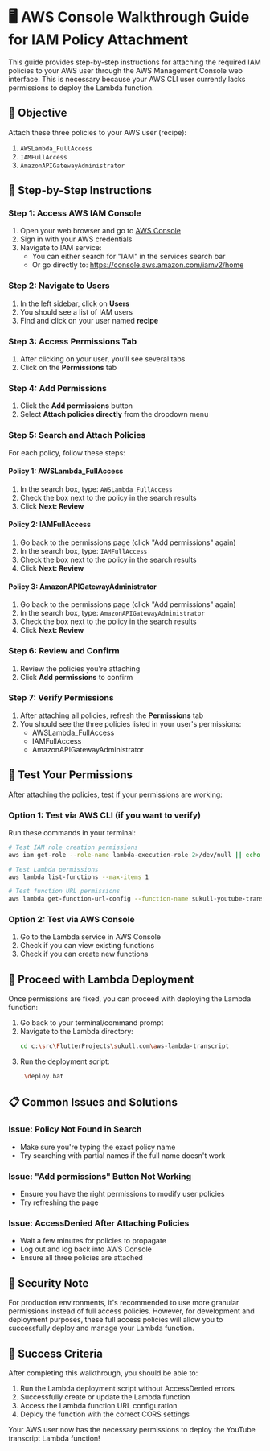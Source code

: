 # 🖥️ AWS Console Walkthrough Guide for IAM Policy Attachment

This guide provides step-by-step instructions for attaching the required IAM policies to your AWS user through the AWS Management Console web interface. This is necessary because your AWS CLI user currently lacks permissions to deploy the Lambda function.

## 🎯 Objective
Attach these three policies to your AWS user (recipe):
1. `AWSLambda_FullAccess`
2. `IAMFullAccess`
3. `AmazonAPIGatewayAdministrator`

## 📝 Step-by-Step Instructions

### Step 1: Access AWS IAM Console
1. Open your web browser and go to [AWS Console](https://aws.amazon.com/console/)
2. Sign in with your AWS credentials
3. Navigate to IAM service:
   - You can either search for "IAM" in the services search bar
   - Or go directly to: https://console.aws.amazon.com/iamv2/home

### Step 2: Navigate to Users
1. In the left sidebar, click on **Users**
2. You should see a list of IAM users
3. Find and click on your user named **recipe**

### Step 3: Access Permissions Tab
1. After clicking on your user, you'll see several tabs
2. Click on the **Permissions** tab

### Step 4: Add Permissions
1. Click the **Add permissions** button
2. Select **Attach policies directly** from the dropdown menu

### Step 5: Search and Attach Policies
For each policy, follow these steps:

#### Policy 1: AWSLambda_FullAccess
1. In the search box, type: `AWSLambda_FullAccess`
2. Check the box next to the policy in the search results
3. Click **Next: Review**

#### Policy 2: IAMFullAccess
1. Go back to the permissions page (click "Add permissions" again)
2. In the search box, type: `IAMFullAccess`
3. Check the box next to the policy in the search results
4. Click **Next: Review**

#### Policy 3: AmazonAPIGatewayAdministrator
1. Go back to the permissions page (click "Add permissions" again)
2. In the search box, type: `AmazonAPIGatewayAdministrator`
3. Check the box next to the policy in the search results
4. Click **Next: Review**

### Step 6: Review and Confirm
1. Review the policies you're attaching
2. Click **Add permissions** to confirm

### Step 7: Verify Permissions
1. After attaching all policies, refresh the **Permissions** tab
2. You should see the three policies listed in your user's permissions:
   - AWSLambda_FullAccess
   - IAMFullAccess
   - AmazonAPIGatewayAdministrator

## 🧪 Test Your Permissions

After attaching the policies, test if your permissions are working:

### Option 1: Test via AWS CLI (if you want to verify)
Run these commands in your terminal:
```bash
# Test IAM role creation permissions
aws iam get-role --role-name lambda-execution-role 2>/dev/null || echo "Role doesn't exist yet, but that's OK"

# Test Lambda permissions
aws lambda list-functions --max-items 1

# Test function URL permissions
aws lambda get-function-url-config --function-name sukull-youtube-transcript 2>/dev/null || echo "Function URL doesn't exist yet, but that's OK"
```

### Option 2: Test via AWS Console
1. Go to the Lambda service in AWS Console
2. Check if you can view existing functions
3. Check if you can create new functions

## 🚀 Proceed with Lambda Deployment

Once permissions are fixed, you can proceed with deploying the Lambda function:

1. Go back to your terminal/command prompt
2. Navigate to the Lambda directory:
   ```bash
   cd c:\src\FlutterProjects\sukull.com\aws-lambda-transcript
   ```
3. Run the deployment script:
   ```bash
   .\deploy.bat
   ```

## 📋 Common Issues and Solutions

### Issue: Policy Not Found in Search
- Make sure you're typing the exact policy name
- Try searching with partial names if the full name doesn't work

### Issue: "Add permissions" Button Not Working
- Ensure you have the right permissions to modify user policies
- Try refreshing the page

### Issue: AccessDenied After Attaching Policies
- Wait a few minutes for policies to propagate
- Log out and log back into AWS Console
- Ensure all three policies are attached

## 🔐 Security Note

For production environments, it's recommended to use more granular permissions instead of full access policies. However, for development and deployment purposes, these full access policies will allow you to successfully deploy and manage your Lambda function.

## 🎉 Success Criteria

After completing this walkthrough, you should be able to:
1. Run the Lambda deployment script without AccessDenied errors
2. Successfully create or update the Lambda function
3. Access the Lambda function URL configuration
4. Deploy the function with the correct CORS settings

Your AWS user now has the necessary permissions to deploy the YouTube transcript Lambda function!
